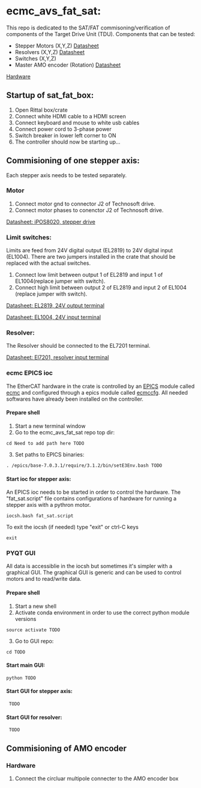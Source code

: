 # ecmc_avs_fat_sat:
This repo is dedicated to the SAT/FAT commisoning/verification of components of the Target Drive Unit (TDU).
Components that can be tested:
* Stepper Motors (X,Y,Z) [Datasheet](doc/stepper/phytron_datasheet.pdf)
* Resolvers (X,Y,Z) [Datasheet](doc/stepper/phytron_datasheet.pdf)
* Switches (X,Y,Z) 
* Master AMO encoder (Rotation) [Datasheet](doc/amo_encoder/amosinEncoder.pdf)

[Hardware](doc/crate/overview.jpg)

## Startup of sat_fat_box:
1. Open Rittal box/crate
2. Connect white HDMI cable to a HDMI screen
3. Connect keyboard and mouse to white usb cables
4. Connect power cord to 3-phase power
5. Switch breaker in lower left corner to ON
6. The controller should now be starting up...

## Commisioning of one stepper axis:
Each stepper axis needs to be tested separately.

### Motor
1. Connect motor gnd to connector J2 of Technosoft drive.
2. Connect motor phases to conenctor J2 of Technosoft drive.

[Datasheet: iPOS8020, stepper drive](doc/crate/datasheets/iPOS8020_P029.026.E221.DSH_.10G.pdf)

### Limit switches:
Limits are feed from 24V digital output (EL2819) to 24V digital input (EL1004). There are two jumpers installed in the crate that should be replaced with the actual switches.
1. Connect low limit between output 1 of EL2819 and input 1 of EL1004(replace jumper with switch).
2. Connect high limit between output 2 of EL2819 and input 2 of EL1004 (replace jumper with switch).

[Datasheet: EL2819, 24V output terminal](doc/crate/datasheets/EL2819.pdf)

[Datasheet: EL1004, 24V input terminal](doc/crate/datasheets/EL1004.pdf)


### Resolver:
The Resolver should be connected to the EL7201 terminal.

[Datasheet: El7201, resolver input terminal](doc/crate/datasheets/EL7201.pdf)


### ecmc EPICS ioc
The EtherCAT hardware in the crate is controlled by an [EPICS](https://epics.anl.gov) module called [ecmc](https://github.com/epics-modules/ecmc) and configured through a epics module called [ecmccfg](https://github.com/paulscherrerinstitute/ecmccfg). All needed softwares have already been installed on the controller. 

#### Prepare shell
1. Start a new terminal window
2. Go to the ecmc_avs_fat_sat repo top dir:
```
cd Need to add path here TODO
```
3. Set paths to EPICS binaries:
```
. /epics/base-7.0.3.1/require/3.1.2/bin/setE3Env.bash TODO

```

#### Start ioc for stepper axis:
An EPICS ioc needs to be started in order to control the hardware. The "fat_sat.script" file contains configurations of hardware for running a stepper axis with a pythron motor.
```
iocsh.bash fat_sat.script
```
To exit the iocsh (if needed) type "exit" or ctrl-C keys 
```
exit
```

### PYQT GUI
All data is accessiblie in the iocsh but sometimes it's simpler with a graphical GUI. The graphical GUI is generic and can be used to control motors and to read/write data. 

#### Prepare shell
1. Start a new shell
2. Activate conda environment in order to use the correct python module versions
```
source activate TODO
```
3. Go to GUI repo:
```
cd TODO
```
#### Start main GUI:

```
python TODO

```

#### Start GUI for stepper axis:

```
 TODO
```

#### Start GUI for resolver:

```
 TODO
```

## Commisioning of AMO encoder

### Hardware
1. Connect the circluar multipole connecter to the AMO encoder box


